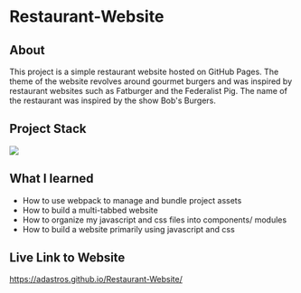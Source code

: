 # Restaurant-Website

## About
This project is a simple restaurant website hosted on GitHub Pages. The theme of the website revolves around gourmet burgers and was inspired by restaurant websites such as Fatburger and the Federalist Pig. The name of the restaurant was inspired by the show Bob's Burgers.

## Project Stack
<img src="https://skillicons.dev/icons?i=js,html,css,webpack">

## What I learned
- How to use webpack to manage and bundle project assets
- How to build a multi-tabbed website
- How to organize my javascript and css files into components/ modules
- How to build a website primarily using javascript and css

## Live Link to Website
https://adastros.github.io/Restaurant-Website/
